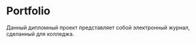 # Portfolio

Данный дипломный проект представляет собой электронный журнал, сделанный для колледжа.
